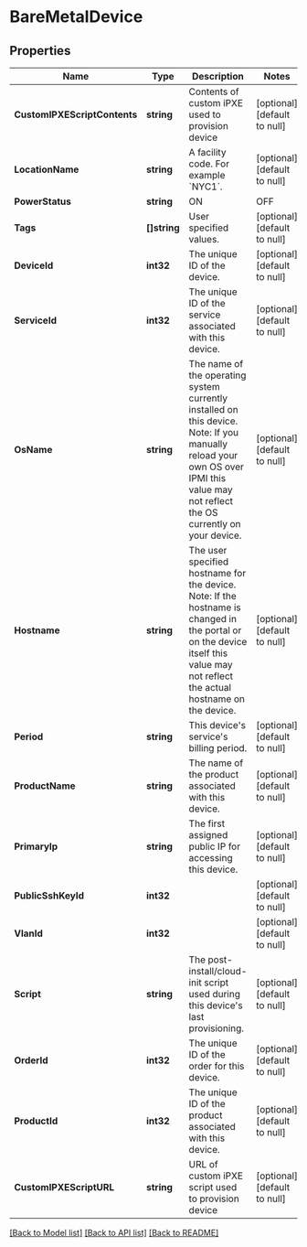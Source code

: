 # BareMetalDevice

## Properties
Name | Type | Description | Notes
------------ | ------------- | ------------- | -------------
**CustomIPXEScriptContents** | **string** | Contents of custom iPXE used to provision device | [optional] [default to null]
**LocationName** | **string** | A facility code. For example &#x60;NYC1&#x60;. | [optional] [default to null]
**PowerStatus** | **string** | ON|OFF | [optional] [default to null]
**Tags** | **[]string** | User specified values. | [optional] [default to null]
**DeviceId** | **int32** | The unique ID of the device. | [optional] [default to null]
**ServiceId** | **int32** | The unique ID of the service associated with this device. | [optional] [default to null]
**OsName** | **string** | The name of the operating system currently installed on this device. Note: If you manually reload your own OS over IPMI this value may not reflect the OS currently on your device. | [optional] [default to null]
**Hostname** | **string** | The user specified hostname for the device. Note: If the hostname is changed in the portal or on the device itself this value may not reflect the actual hostname on the device. | [optional] [default to null]
**Period** | **string** | This device&#39;s service&#39;s billing period. | [optional] [default to null]
**ProductName** | **string** | The name of the product associated with this device. | [optional] [default to null]
**PrimaryIp** | **string** | The first assigned public IP for accessing this device. | [optional] [default to null]
**PublicSshKeyId** | **int32** |  | [optional] [default to null]
**VlanId** | **int32** |  | [optional] [default to null]
**Script** | **string** | The post-install/cloud-init script used during this device&#39;s last provisioning. | [optional] [default to null]
**OrderId** | **int32** | The unique ID of the order for this device. | [optional] [default to null]
**ProductId** | **int32** | The unique ID of the product associated with this device. | [optional] [default to null]
**CustomIPXEScriptURL** | **string** | URL of custom iPXE script used to provision device | [optional] [default to null]

[[Back to Model list]](../README.md#documentation-for-models) [[Back to API list]](../README.md#documentation-for-api-endpoints) [[Back to README]](../README.md)


